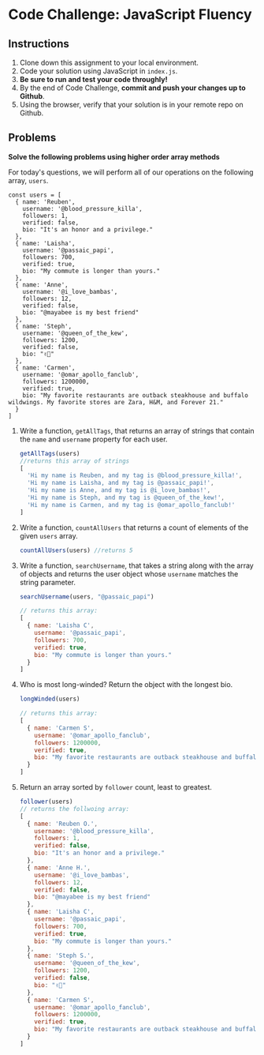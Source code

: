 # Code Challenge: JavaScript Fluency

## Instructions
1. Clone down this assignment to your local environment.
2. Code your solution using JavaScript in `index.js`.
3. **Be sure to run and test your code throughly!**
4. By the end of Code Challenge, **commit and push your changes up to Github**.
5. Using the browser, verify that your solution is in your remote repo on Github.

## Problems

**Solve the following problems using higher order array methods**

For today's questions, we will perform all of our operations on the following array, `users`.

```
const users = [
  { name: 'Reuben',
    username: '@blood_pressure_killa',
    followers: 1,
    verified: false,
    bio: "It's an honor and a privilege."
  },
  { name: 'Laisha',
    username: '@passaic_papi',
    followers: 700,
    verified: true,
    bio: "My commute is longer than yours."
  },
  { name: 'Anne',
    username: '@i_love_bambas',
    followers: 12,
    verified: false,
    bio: "@mayabee is my best friend"
  },
  { name: 'Steph',
    username: '@queen_of_the_kew',
    followers: 1200,
    verified: false,
    bio: "✌🏼"
  },
  { name: 'Carmen',
    username: '@omar_apollo_fanclub',
    followers: 1200000,
    verified: true,
    bio: "My favorite restaurants are outback steakhouse and buffalo wildwings. My favorite stores are Zara, H&M, and Forever 21."
  }
]

```

1. Write a function, `getAllTags`, that returns an array of strings that contain the `name` and `username` property for each user. 
    
    ```jsx
    getAllTags(users)
    //returns this array of strings
    [
      'Hi my name is Reuben, and my tag is @blood_pressure_killa!',
      'Hi my name is Laisha, and my tag is @passaic_papi!',
      'Hi my name is Anne, and my tag is @i_love_bambas!',
      'Hi my name is Steph, and my tag is @queen_of_the_kew!',
      'Hi my name is Carmen, and my tag is @omar_apollo_fanclub!'
    ]
    ```
    
2. Write a function, `countAllUsers` that returns a count of elements of the given `users` array. 
    
    ```jsx
    countAllUsers(users) //returns 5
    ```
    
3. Write a function, `searchUsername`, that takes a string along with the array of objects and returns the user object whose `username` matches the string parameter.
    
    ```jsx
    searchUsername(users, "@passaic_papi")
    
    // returns this array:
    [
      { name: 'Laisha C',
        username: '@passaic_papi',
        followers: 700,
        verified: true,
        bio: "My commute is longer than yours."
      }
    ]
    ```
    
4. Who is most long-winded? Return the object with the longest bio.
    
    ```jsx
    longWinded(users)
    
    // returns this array:
    [
      { name: 'Carmen S',
        username: '@omar_apollo_fanclub',
        followers: 1200000,
        verified: true,
        bio: "My favorite restaurants are outback steakhouse and buffalo wildwings. My favorite stores are Zara, H&M, and Forever 21."
      }
    ]
    ```
    
5. Return an array sorted by `follower` count, least to greatest.
    
    ```jsx
    follower(users)
    // returns the follwoing array:
    [
      { name: 'Reuben O.',
        username: '@blood_pressure_killa',
        followers: 1,
        verified: false,
        bio: "It's an honor and a privilege."
      },
      { name: 'Anne H.',
        username: '@i_love_bambas',
        followers: 12,
        verified: false,
        bio: "@mayabee is my best friend"
      },
      { name: 'Laisha C',
        username: '@passaic_papi',
        followers: 700,
        verified: true,
        bio: "My commute is longer than yours."
      },
      { name: 'Steph S.',
        username: '@queen_of_the_kew',
        followers: 1200,
        verified: false,
        bio: "✌🏼"
      },
      { name: 'Carmen S',
        username: '@omar_apollo_fanclub',
        followers: 1200000,
        verified: true,
        bio: "My favorite restaurants are outback steakhouse and buffalo wildwings. My favorite stores are Zara, H&M, and Forever 21."
      }
    ]
    
    ```
